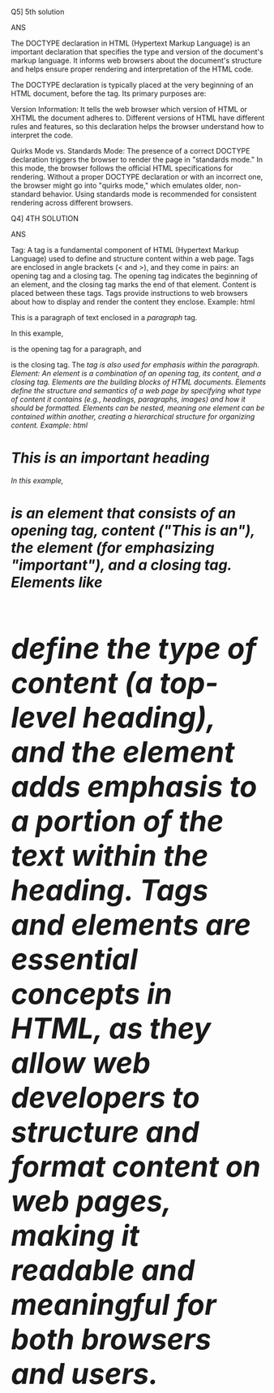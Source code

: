 Q5]  5th solution

ANS 

The DOCTYPE declaration in HTML (Hypertext Markup Language) is an important declaration that specifies the type and version of the document's markup language. It informs web browsers about the document's structure and helps ensure proper rendering and interpretation of the HTML code.

The DOCTYPE declaration is typically placed at the very beginning of an HTML document, before the <html> tag. Its primary purposes are:

Version Information: It tells the web browser which version of HTML or XHTML the document adheres to. Different versions of HTML have different rules and features, so this declaration helps the browser understand how to interpret the code.

Quirks Mode vs. Standards Mode: The presence of a correct DOCTYPE declaration triggers the browser to render the page in "standards mode." In this mode, the browser follows the official HTML specifications for rendering. Without a proper DOCTYPE declaration or with an incorrect one, the browser might go into "quirks mode," which emulates older, non-standard behavior. Using standards mode is recommended for consistent rendering across different browsers.

Q4] 4TH SOLUTION


ANS

Tag:
A tag is a fundamental component of HTML (Hypertext Markup Language) used to define and structure content within a web page.
Tags are enclosed in angle brackets (< and >), and they come in pairs: an opening tag and a closing tag.
The opening tag indicates the beginning of an element, and the closing tag marks the end of that element. Content is placed between these tags.
Tags provide instructions to web browsers about how to display and render the content they enclose.
Example:
html
<p>This is a paragraph of text enclosed in a <em>paragraph</em> tag.</p>
In this example, <p> is the opening tag for a paragraph, and </p> is the closing tag. The <em> tag is also used for emphasis within the paragraph.
Element:
An element is a combination of an opening tag, its content, and a closing tag. Elements are the building blocks of HTML documents.
Elements define the structure and semantics of a web page by specifying what type of content it contains (e.g., headings, paragraphs, images) and how it should be formatted.
Elements can be nested, meaning one element can be contained within another, creating a hierarchical structure for organizing content.
Example:
html
<h1>This is an <em>important</em> heading</h1>
In this example, <h1> is an element that consists of an opening tag, content ("This is an"), the <em> element (for emphasizing "important"), and a closing tag.
Elements like <h1> define the type of content (a top-level heading), and the <em> element adds emphasis to a portion of the text within the heading.
Tags and elements are essential concepts in HTML, as they allow web developers to structure and format content on web pages, making it readable and meaningful for both browsers and users.

